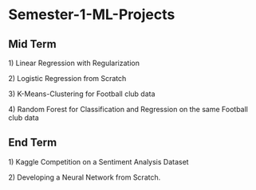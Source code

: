 # Semester-1-ML-Projects
<h2>Mid Term</h2>
<p>1) Linear Regression with Regularization</p>
<p>2) Logistic Regression from Scratch</p>
<p>3) K-Means-Clustering for Football club data</p>
<p>4) Random Forest for Classification and Regression on the same Football club data</p>

<h2>End Term</h2>
<p>1) Kaggle Competition on a Sentiment Analysis Dataset</p>
<p>2) Developing a Neural Network from Scratch.</p>
